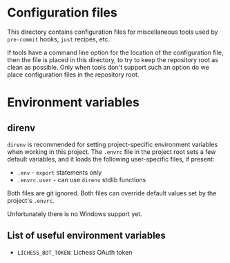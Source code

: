 # Configuration files

This directory contains configuration files for miscellaneous tools used by `pre-commit` hooks, `just` recipes, etc.

If tools have a command line option for the location of the configuration file, then the file is placed in this
directory, to try to keep the repository root as clean as possible. Only when tools don't support such an option do we
place configuration files in the repository root.

# Environment variables

## direnv

`direnv` is recommended for setting project-specific environment variables when working in this project. The `.envrc`
file in the project root sets a few default variables, and it loads the following user-specific files, if present:

* `.env` - `export` statements only
* `.envrc.user` - can use `direnv` stdlib functions

Both files are git ignored. Both files can override default values set by the project's `.envrc`.

Unfortunately there is no Windows support yet.

## List of useful environment variables

* `LICHESS_BOT_TOKEN`: Lichess OAuth token
